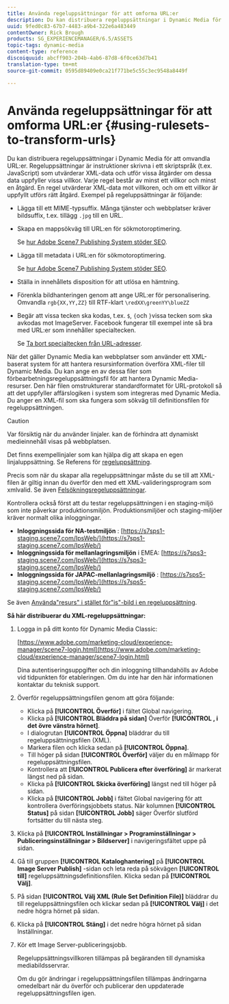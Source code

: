 ```yaml
---
title: Använda regeluppsättningar för att omforma URL:er
description: Du kan distribuera regeluppsättningar i Dynamic Media för att omvandla URL:er. Regeluppsättningar är instruktioner skrivna i ett skriptspråk (t.ex. JavaScript) som utvärderar XML-data och utför vissa åtgärder om dessa data uppfyller vissa villkor.
uuid: 9fed0c83-67b7-4483-a9b4-322e6a483449
contentOwner: Rick Brough
products: SG_EXPERIENCEMANAGER/6.5/ASSETS
topic-tags: dynamic-media
content-type: reference
discoiquuid: abcff903-204b-4ab6-87d8-6f0ce63d7b41
translation-type: tm+mt
source-git-commit: 0595d89409e0ca21f771be5c55c3ec9548a8449f

---
```



# Använda regeluppsättningar för att omforma URL:er {#using-rulesets-to-transform-urls}

Du kan distribuera regeluppsättningar i Dynamic Media för att omvandla URL:er. Regeluppsättningar är instruktioner skrivna i ett skriptspråk (t.ex. JavaScript) som utvärderar XML-data och utför vissa åtgärder om dessa data uppfyller vissa villkor. Varje regel består av minst ett villkor och minst en åtgärd. En regel utvärderar XML-data mot villkoren, och om ett villkor är uppfyllt utförs rätt åtgärd. Exempel på regeluppsättningar är följande:

* Lägga till ett MIME-typsuffix. Många tjänster och webbplatser kräver bildsuffix, t.ex. tillägg `.jpg` till en URL.
* Skapa en mappsökväg till URL:en för sökmotoroptimering.

   Se [hur Adobe Scene7 Publishing System stöder SEO](/help/assets/assets/s7_seo.pdf).

* Lägga till metadata i URL:en för sökmotoroptimering.

   Se [hur Adobe Scene7 Publishing System stöder SEO](/help/assets/assets/s7_seo.pdf).

* Ställa in innehållets disposition för att utlösa en hämtning.
* Förenkla bildhanteringen genom att ange URL:er för personalisering. Omvandla `rgb{XX,YY,ZZ}` till RTF-klart `\redXX\greenYY\blueZZ`

* Begär att vissa tecken ska kodas, t.ex. `$`, `{`och `}`vissa tecken som ska avkodas mot ImageServer. Facebook fungerar till exempel inte så bra med URL:er som innehåller specialtecken.

   Se [Ta bort specialtecken från URL-adresser](https://helpx.adobe.com/experience-manager/scene7/kb/base/scene7-rulesets/remove-special-characters-urls.html).

När det gäller Dynamic Media kan webbplatser som använder ett XML-baserat system för att hantera resursinformation överföra XML-filer till Dynamic Media. Du kan ange en av dessa filer som förbearbetningsregeluppsättningsfil för att hantera Dynamic Media-resurser. Den här filen omstrukturerar standardformatet för URL-protokoll så att det uppfyller affärslogiken i system som integreras med Dynamic Media. Du anger en XML-fil som ska fungera som sökväg till definitionsfilen för regeluppsättningen.

>[!CAUTION]
>
>Var försiktig när du använder linjaler. kan de förhindra att dynamiskt medieinnehåll visas på webbplatsen.

Det finns exempellinjaler som kan hjälpa dig att skapa en egen linjaluppsättning.
Se Referens för [regeluppsättning](https://marketing.adobe.com/resources/help/en_US/s7/is_ir_api/is_api/image_catalog/c_rule_set_reference.html).

Precis som när du skapar alla regeluppsättningar måste du se till att XML-filen är giltig innan du överför den med ett XML-valideringsprogram som xmlvalid.
Se även [Felsökningsregeluppsättningar](https://helpx.adobe.com/experience-manager/scene7/kb/base/scene7-rulesets/scene7-ruleset-troubleshooting.html).

Kontrollera också först att du testar regeluppsättningen i en staging-miljö som inte påverkar produktionsmiljön.
Produktionsmiljöer och staging-miljöer kräver normalt olika inloggningar.

* **Inloggningssida för NA-testmiljön** : [https://s7sps1-staging.scene7.com/IpsWeb/](https://s7sps1-staging.scene7.com/IpsWeb/)
* **Inloggningssida för mellanlagringsmiljön** i EMEA: [https://s7sps3-staging.scene7.com/IpsWeb/](https://s7sps3-staging.scene7.com/IpsWeb/)
* **Inloggningssida för JAPAC-mellanlagringsmiljö** : [https://s7sps5-staging.scene7.com/IpsWeb/](https://s7sps5-staging.scene7.com/IpsWeb/)

Se även [Använda&quot;resurs&quot; i stället för&quot;is&quot;-bild i en regeluppsättning](https://helpx.adobe.com/experience-manager/scene7/kb/base/scene7-rulesets/ruleset-asset-instead-image.html).

**Så här distribuerar du XML-regeluppsättningar:**

1. Logga in på ditt konto för Dynamic Media Classic:

   [https://www.adobe.com/marketing-cloud/experience-manager/scene7-login.html](https://www.adobe.com/marketing-cloud/experience-manager/scene7-login.html)

   Dina autentiseringsuppgifter och din inloggning tillhandahölls av Adobe vid tidpunkten för etableringen. Om du inte har den här informationen kontaktar du teknisk support.

1. Överför regeluppsättningsfilen genom att göra följande:

   * Klicka på **[!UICONTROL Överför]** i fältet Global navigering.
   * Klicka på **[!UICONTROL Bläddra på sidan]** Överför **[!UICONTROL , i det övre vänstra hörnet]**.
   * I dialogrutan **[!UICONTROL Öppna]** bläddrar du till regeluppsättningsfilen (XML).
   * Markera filen och klicka sedan på **[!UICONTROL Öppna]**.
   * Till höger på sidan **[!UICONTROL Överför]** väljer du en målmapp för regeluppsättningsfilen.
   * Kontrollera att **[!UICONTROL Publicera efter överföring]** är markerat längst ned på sidan.
   * Klicka på **[!UICONTROL Skicka överföring]** längst ned till höger på sidan.
   * Klicka på **[!UICONTROL Jobb]** i fältet Global navigering för att kontrollera överföringsjobbets status. När kolumnen **[!UICONTROL Status]** på sidan **[!UICONTROL Jobb]** säger Överför slutförd fortsätter du till nästa steg.

1. Klicka på **[!UICONTROL Inställningar > Programinställningar > Publiceringsinställningar > Bildserver]** i navigeringsfältet uppe på sidan.
1. Gå till gruppen **[!UICONTROL Kataloghantering]** på **[!UICONTROL Image Server Publish]** -sidan och leta reda på sökvägen **[!UICONTROL till]** regeluppsättningsdefinitionsfilen. Klicka sedan på **[!UICONTROL Välj]**.
1. På sidan **[!UICONTROL Välj XML (Rule Set Definition File)]** bläddrar du till regeluppsättningsfilen och klickar sedan på **[!UICONTROL Välj]** i det nedre högra hörnet på sidan.
1. Klicka på **[!UICONTROL Stäng]** i det nedre högra hörnet på sidan Inställningar.
1. Kör ett Image Server-publiceringsjobb.

   Regeluppsättningsvillkoren tillämpas på begäranden till dynamiska mediabildsservrar.

   Om du gör ändringar i regeluppsättningsfilen tillämpas ändringarna omedelbart när du överför och publicerar den uppdaterade regeluppsättningsfilen igen.


